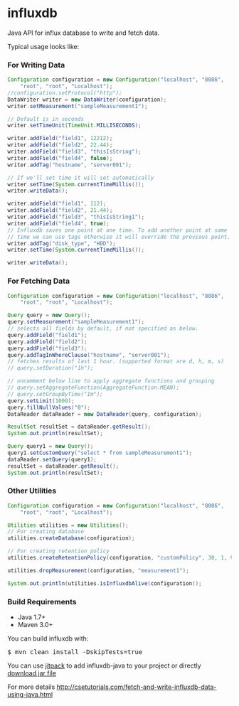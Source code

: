 # influxdb
Java API for influx database to write and fetch data.

Typical usage looks like:


### For Writing Data
```java
Configuration configuration = new Configuration("localhost", "8086",
    "root", "root", "Localhost");
//configuration.setProtocol("http");
DataWriter writer = new DataWriter(configuration);
writer.setMeasurement("sampleMeasurement1");

// Default is in seconds
writer.setTimeUnit(TimeUnit.MILLISECONDS);

writer.addField("field1", 12212);
writer.addField("field2", 22.44);
writer.addField("field3", "thisIsString");
writer.addField("field4", false);
writer.addTag("hostname", "server001");

// If we'll set time it will set automatically
writer.setTime(System.currentTimeMillis());
writer.writeData();

writer.addField("field1", 112);
writer.addField("field2", 21.44);
writer.addField("field3", "thisIsString1");
writer.addField("field4", true);
// Influxdb saves one point at one time. To add another point at same
// time we can use tags otherwise it will override the previous point.
writer.addTag("disk_type", "HDD");
writer.setTime(System.currentTimeMillis());

writer.writeData();
```

### For Fetching Data
```java
Configuration configuration = new Configuration("localhost", "8086",
    "root", "root", "Localhost");

Query query = new Query();
query.setMeasurement("sampleMeasurement1");
// selects all fields by default, if not specified as below.
query.addField("field1");
query.addField("field2");
query.addField("field3");
query.addTagInWhereClause("hostname", "server001");
// fetches results of last 1 hour. (supported format are d, h, m, s)
// query.setDuration("1h");

// uncomment below line to apply aggregate functions and grouping
// query.setAggregateFunction(AggregateFunction.MEAN);
// query.setGroupByTime("1m");
query.setLimit(1000);
query.fillNullValues("0");
DataReader dataReader = new DataReader(query, configuration);

ResultSet resultSet = dataReader.getResult();
System.out.println(resultSet);

Query query1 = new Query();
query1.setCustomQuery("select * from sampleMeasurement1");
dataReader.setQuery(query1);
resultSet = dataReader.getResult();
System.out.println(resultSet);
```

### Other Utilities
```java
Configuration configuration = new Configuration("localhost", "8086",
    "root", "root", "Localhost");

Utilities utilities = new Utilities();
// For creating database
utilities.createDatabase(configuration);

// For creating retention policy
utilities.createRetentionPolicy(configuration, "customPolicy", 30, 1, true);

utilities.dropMeasurement(configuration, "measurement1");

System.out.println(utilities.isInfluxdbAlive(configuration));
```

### Build Requirements

*   Java 1.7+
*   Maven 3.0+

You can build influxdb with:

<pre>$ mvn clean install -DskipTests=true</pre>

You can use [jitpack](https://jitpack.io/#ashishdoneriya/influxdb-java/3.0) to add influxdb-java to your project or directly [download jar file](https://github.com/ashishdoneriya/influxdb-java/releases/download/3.0/influxdb-3.0.jar) 

For more details http://csetutorials.com/fetch-and-write-influxdb-data-using-java.html
